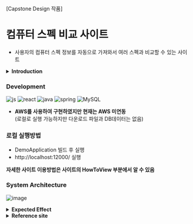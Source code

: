 [Capstone Design 작품]
# 컴퓨터 스펙 비교 사이트
- 사용자의 컴퓨터 스펙 정보를 자동으로 가져와서 여러 스펙과 비교할 수 있는 사이트
<details>
<summary>
  <strong>Introduction</strong>
</summary>
   <br>
사용자의 컴퓨터 스펙(CPU, GPU, RAM) 정보를 자동으로 가져와 알려주고, 다른 제품들과 비교하여 수준을 파악할 수 있으며, <br>
  사용자가 궁금한 제품을 직접 선택하여 확인할 수도 있다. <br>
CPU와 GPU 간의 병목 현상 여부를 확인할 수 있고 그에 맞는 업그레이드할 제품을 추천해주기도 한다.<br>
또한 자신의 스펙 또는 선택한 스펙으로 실행 가능한 게임을 확인할 수 있다.
</details>

### Development
![js](https://img.shields.io/badge/JavaScript-F7DF1E?style=for-the-badge&logo=JavaScript&logoColor=white) ![react](https://img.shields.io/badge/React-20232A?style=for-the-badge&logo=react&logoColor=61DAFB) ![java](https://img.shields.io/badge/Java-ED8B00?style=for-the-badge&logo=openjdk&logoColor=white) ![spring](https://img.shields.io/badge/Spring-6DB33F?style=for-the-badge&logo=spring&logoColor=white) ![MySQL](https://img.shields.io/badge/mysql-%2300f.svg?style=for-the-badge&logo=mysql&logoColor=white)

- **AWS를 사용하여 구현하였지만 현재는 AWS 미연동**
<br>(로컬로 실행 가능하지만 다운로드 파일과 DB데이터는 없음)

### 로컬 실행방법
- DemoApplication 빌드 후 실행
- http://localhost:12000/ 실행

 **자세한 사이트 이용방법은 사이트의 HowToView 부분에서 알 수 있음**

### System Architecture
![image](https://github.com/sameom1048/demo/assets/55376152/3784b61f-6513-4a77-99fd-5fa0aa43e4d6)

<details>
<summary>
  <strong>Expected Effect</strong>
</summary>
   <br>
   다양한 제품의 스펙을 한 눈에 비교할 수 있는
기능을 제공.
<br><br>
사용자는 자신의 컴퓨터 성능에 대해 명확하게
인식할 수 있다.
<br><br>
병목 현상 여부를 확인하는 기능을 통해 사용
자가 컴퓨터의 성능을 개선할 수 있는 방법을
제공받을 수 있다.
<br><br>
사용자는 자신의 컴퓨터로 실행 가능한 게임을
쉽게 확인할 수 있다.
</details>

<details>
<summary>
  <strong>Reference site</strong>
</summary>
   <br>
userbenchmark.com <br>
passmark.com <br>
systemrequirementslab.com/cyri <br>
pc-builds.com		
</details>
